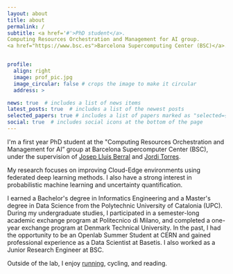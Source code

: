 ```yaml
---
layout: about
title: about
permalink: /
subtitle: <a href='#'>PhD student</a>. 
Computing Resources Orchestration and Management for AI group. 
<a href="https://www.bsc.es">Barcelona Supercomputing Center (BSC)</a>. 


profile:
  align: right
  image: prof_pic.jpg
  image_circular: false # crops the image to make it circular
  address: >

news: true  # includes a list of news items
latest_posts: true  # includes a list of the newest posts
selected_papers: true # includes a list of papers marked as "selected={true}"
social: true  # includes social icons at the bottom of the page
---
```


I'm a first year PhD student at the "Computing Resources Orchestration and Management for AI” group at Barcelona Supercomputer Center (BSC), under the supervision of [Josep Lluis Berral](https://www.berralgarcia.com/) and [Jordi Torres](https://torres.ai/).

My research focuses on improving Cloud-Edge environments using federated deep learning methods. I also have a strong interest in probabilistic machine learning and uncertainty quantification.

I earned a Bachelor's degree in Informatics Engineering and a Master's degree in Data Science from the Polytechnic University of Catalonia (UPC). During my undergraduate studies, I participated in a semester-long academic exchange program at Politecnico di Milano, and completed a one-year exchange program at Denmark Technical University. In the past, I had the opportunity to be an Openlab Summer Student at CERN and gained professional experience as a Data Scientist at Basetis. I also worked as a Junior Research Engineer at BSC.

Outside of the lab, I enjoy [running](https://www.strava.com/athletes/44816409), cycling, and reading.